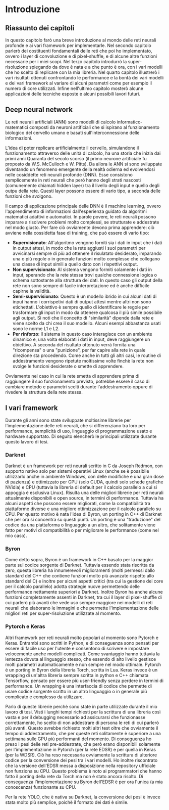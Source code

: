 # Introduzione

## Riassunto dei capitoli

 In questo capitolo farò una breve introduzione al mondo delle reti neurali profonde e ai vari framework per implementarle.
 Nel secondo capitolo parlerò dei costituenti fondamentali delle reti che poi ho implementato, ovvero i layer di convoluzione e di pixel-shuffle, e di alcune altre funzioni necessarie per i miei scopi.
 Nel terzo capitolo introdurrò la super-risoluzione spiegando da dove è nata e a che punto è ora, con i vari modelli che ho scelto di replicare con la mia libreria.
 Nel quarto capitolo illustrerò i vari risultati ottenuti confrontando le performance e la bontà dei vari modelli e dei vari framework al variare di alcuni parametri come per esempio il numero di core utilizzati.
 Infine nell'ultimo capitolo mosterò alcune applicazioni delle tecniche esposte e alcuni possibili lavori futuri.

## Deep neural network

Le reti neurali artificiali (ANN) sono modelli di calcolo informatico-matematici composti da neuroni artificiali che si ispirano al funzionamento biologico del cervello umano e basati sull'interconnessione delle informazioni.

L’idea di poter replicare artificialmente il cervello, simulandone il funzionamento attraverso delle unità di calcolo, ha una storia che inizia dai primi anni Quaranta del secolo scorso (il primo neurone artificiale fu proposto da W.S. McCulloch e W. Pitts). Da allora le ANN si sono sviluppate diventando un fenomeno emergente della realtà odierna ed evolvendosi nelle cosiddette reti neurali profonde (DNN). Esse consistono semplicemente in reti neurali che però hanno degli strati nascosti (comunemente chiamati hidden layer) tra il livello degli input e quello degli outpu della rete. Questi layer possono essere di vario tipo, a seconda delle funzioni che svolgono.

Il campo di applicazione principale delle DNN è il machine learning, ovvero l'apprendimento di informazioni dall'esperienza guidato da algoritmi matematici adattivi e automatici. In parole povere, le reti neurali possono imparare a risolvere problemi molto complessi, se strutturate e addestrate nel modo giusto. Per fare ciò ovviamente devono prima apprendere: ciò avviene nella cossidetta fase di training, che può essere di vario tipo:

- **Supervisionato**: All'algoritmo vengono forniti sia i dati in input che i dati in output attesi, in modo che la rete aggiusti i suoi parametri per avvicinarsi sempre di più ad ottenere il risulatato desiderato, imparando una o più regole o in generale funzioni molto complesse che collegano una classe di input simili a quello dato con i rispettivi output.
- **Non supervisionato**: Al sistema vengono formiti solamente i dati in input, sperando che la rete stessa trovi qualche connessione logica o schema sottostante alla struttura dei dati. In questo caso gli output della rete non sono sempre di facile interpretazione ed è anche difficile capirne la validità.
- **Semi-supervisionato**: Questo è un modello ibrido in cui alcuni dati di input hanno i corrispetivi dati di output attesi mentre altri non sono etichettati. L'obiettivo è sempre quello di identificare le regole per trasformare gli input in modo da ottenere qualcosa il più simile possibile agli output. Si noti che il concetto di "similarità" dipende dalla rete e viene scelto da chi crea il suo modello. Alcuni esempi abbastanza usati sono le norme L1 e L2.
- **Per rinforzo**: Il sistema in questo caso interagisce con un ambiente dinamico e, una volta elaborati i dati in input, deve raggiungere un obiettivo. A seconda del risultato ottenuto verrà fornita una "ricompensa" o una "punizione", per far capire alla rete in quale direzione sta procedendo. Come anche in tutti gli altri casi, le routine di addestramento vengono ripetute moltissime volte finchè la rete non svolge le funzioni desiderate o smette di apprendere.

Ovviamente nel caso in cui la rete smetta di apprendere prima di raggiungere il suo funzionamento previsto, potrebbe essere il caso di cambiare metodo e parametri scelti durante l'addestramento oppure di rivedere la struttura della rete stessa.

## I vari framework

Durante gli anni sono state sviluppate moltissime librerie per l'implementazione delle reti neurali, che si differenziano tra loro per performance, semplicità di uso, linguaggio di programmazione usato e hardware supportato. Di seguito elencherò le principali utilizzate durante questo lavoro di tesi.

### Darknet

Darknet è un framework per reti neurali scritto in C da Joseph Redmon, con supporto nativo solo per sistemi operativi Linux (anche se è possibile utilizzarlo anche in ambiente Windows, con delle modifiche e una gran dose di pazienza) e ottimizzato per GPU (solo CUDA, quindi solo schede grafiche NVidia) e CPU (tuttavia la libreria di default per il calcolo parallelo a cui si appoggia è esclusiva Linux). Risulta una delle migliori librerie per reti neurali attualmente disponibili e open source, in termini di performance. Tuttavia ha alcuni aspetti che possono essere migliorati, come la compatibilità tra piattaforme diverse e una migliore ottimizzazione per il calcolo parallelo su CPU. Per questo motivo è nata l'idea di Byron, un porting in C++ di Darknet che per ora si concentra su questi punti. Un porting è una "traduzione" del codice da una piattaforma o linguaggio a un altro, che solitamente viene fatto per motivi di compatibilità o per migliorare le performance (come nel mio caso).

### Byron

Come detto sopra, Byron è un framework in C++ basato per la maggior parte sul codice sorgente di Darknet. Tuttavia essendo stata riscritta da zero, questa libreria ha innumerevoli miglioramenti (molti permessi dallo standard del C++ che contiene funzioni molto più avanzate rispetto allo standard del C) e inoltre per alcuni aspetti critici (tra cui la gestione dei core per il calcolo parallelo) adotta strategie nuove permettendo delle performance nettamente superiori a Darknet. Inoltre Byron ha anche alcune funzioni completamente assenti in Darknet, tra cui il layer di pixel-shuffle di cui parlerò più avanti che vede uso sempre maggiore nei modelli di reti neurali che elaborano le immagini e che permette l'implementazione delle migliori reti per super-risoluzione utilizzate al momento.

### Pytorch e Keras

Altri framework per reti neurali molto popolari al momento sono Pytorch e Keras. Entrambi sono scritti in Python, e di conseguenza sono pensati per essere di facile uso per l'utente e consentono di scrivere e impostare velocemente anche modelli complicati. Come svantaggio hanno tuttavia la lentezza dovuta al linguaggio stesso, che essendo di alto livello gestisce molti parametri automaticamente e non sempre nel modo ottimale. Pytorch è un porting in Byron della libreria Torch, scritta in Lua. Keras invece è un wrapping di un'altra libreria sempre scritta in python e C++ chiamata Tensorflow, pensato per essere più user-friendly senza perdere in termini di performance. Un wrapping è una interfaccia di codice che permette di usare codice sorgente scritto in un altro linguaggio o in generale più complicato e complesso da utilizzare.

Parlo di queste librerie perchè sono state in parte utilizzate durante il mio lavoro di tesi. Visti i lunghi tempi richiesti per la scrittura di una libreria così vasta e per il debugging necessario ad assicurarsi che funzionasse correttamente, ho scelto di non addestrare di persona le reti di cui parlerò più avanti. Questo avrebbe richiesto molti altri test oltre che ovviamente il tempo di addestramento, che per queste reti solitamente è superiore a una settimana sulle GPU più performanti del momento. Di conseguenza ho preso i pesi delle reti pre-addestrate, che però erano disponibili solamente per l'implementazione in Pytorch (per la rete EDSR) e per quella in Keras (per la WDSR). Ciò ha reso necessaria ovviamente la scrittura di ulteriore codice per la conversione dei pesi tra i vari modelli. Ho inoltre riscontrato che la versione dell'EDSR messa a disposizione nella repository ufficiale non funziona su CPU. Questo problema è noto ai programmatori che hanno fatto il porting della rete da Torch ma non è stato ancora risolto. Di conseguenza l'implementazione su Byron dell'EDSR è per ora l'unica (a mia conoscenza) funzionante su CPU.

Per la rete YOLO, che è nativa su Darknet, la conversione dei pesi è invece stata molto più semplice, poichè il formato dei dati è simile.
